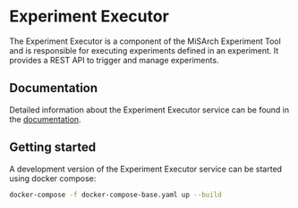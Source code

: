 # Experiment Executor

The Experiment Executor is a component of the MiSArch Experiment Tool and is responsible for executing experiments defined in an experiment. 
It provides a REST API to trigger and manage experiments.

## Documentation

Detailed information about the Experiment Executor service can be found in the [documentation](https://misarch.github.io/docs/docs/dev-manuals/other-repositories/experiment-executor).


## Getting started

A development version of the Experiment Executor service can be started using docker compose:

```bash
docker-compose -f docker-compose-base.yaml up --build
```
